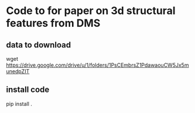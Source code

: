 # Code to for paper on 3d structural features from DMS

## data to download 

wget https://drive.google.com/drive/u/1/folders/1PsCEmbrsZ1PdawaouCW5Jx5munedpZIT

## install code

pip install . 
